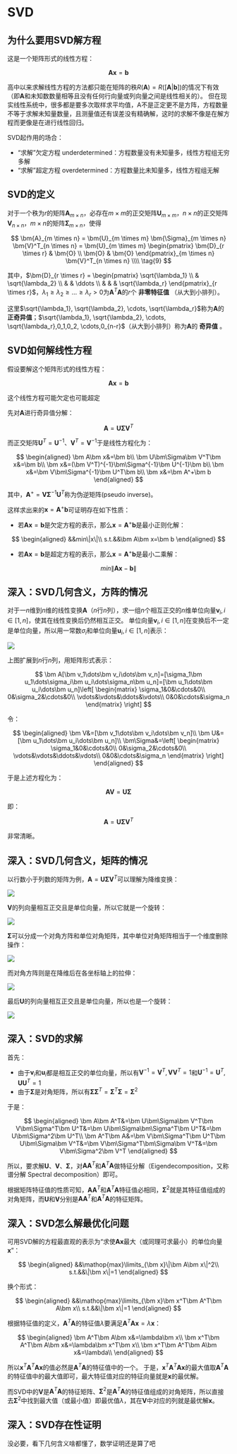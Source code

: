 # SVD

## 为什么要用SVD解方程

这是一个矩阵形式的线性方程：

$$\bm A\bm x=\bm b$$

高中以来求解线性方程的方法都只能在矩阵的秩$R(\bm A)=R([\bm A|\bm b])$的情况下有效（即$\bm A$和未知数数量相等且没有任何行向量或列向量之间是线性相关的）。
但在现实线性系统中，很多都是要多次取样求平均值，A不是正定更不是方阵，方程数量不等于求解未知量数量，且测量值还有误差没有精确解，这时的求解不像是在解方程而更像是在进行线性回归。

SVD起作用的场合：

* “求解”欠定方程 underdetermined：方程数量没有未知量多，线性方程组无穷多解
* “求解”超定方程 overdetermined：方程数量比未知量多，线性方程组无解

## SVD的定义

对于一个秩为$r$的矩阵$\bm{A}_{m \times n}$，必存在$m \times m$的正交矩阵$\bm{U}_{m \times m}$，$n \times n$的正交矩阵$\bm{V}_{n \times n}$，$m\times n$的矩阵$\bm{\Sigma}_{m \times n}$，使得

$$
\bm{A}_{m \times n} = \bm{U}_{m \times m} \bm{\Sigma}_{m \times n} \bm{V}^T_{n \times n} = \bm{U}_{m \times m} \begin{pmatrix} \bm{D}_{r \times r} & \bm{O} \\ \bm{O} & \bm{O} \end{pmatrix}_{m \times n} \bm{V}^T_{n \times n} \\\\ \tag{9}
$$

其中，$\bm{D}_{r \times r} = \begin{pmatrix} \sqrt{\lambda_1} \\ & \sqrt{\lambda_2} \\ & & \ddots \\ & & & \sqrt{\lambda_r} \end{pmatrix}_{r \times r}$，$\lambda_1 \geq \lambda_2 \geq... \geq \lambda_r >0$为$\bm{A}^T\bm{A}$的$r$个 **非零特征值** （从大到小排列）。

这里$\sqrt{\lambda_1}, \sqrt{\lambda_2}, \cdots, \sqrt{\lambda_r}$称为$\bm{A}$的 **正奇异值**；$\sqrt{\lambda_1}, \sqrt{\lambda_2}, \cdots, \sqrt{\lambda_r},0_1,0_2, \cdots,0_{n-r}$（从大到小排列）称为$\bm{A}$的 **奇异值** 。

## SVD如何解线性方程

假设要解这个矩阵形式的线性方程：

$$\bm A\bm x=\bm b$$

这个线性方程可能欠定也可能超定

先对$\bm A$进行奇异值分解：

$$\bm A=\bm U\bm\Sigma\bm V^T$$

而正交矩阵$\bm U^T=\bm U^{-1}$、$\bm V^T=\bm V^{-1}$于是线性方程化为：

$$
\begin{aligned}
    \bm A\bm x&=\bm b\\
    \bm U\bm\Sigma\bm V^T\bm x&=\bm b\\
    \bm x&=(\bm V^T)^{-1}\bm\Sigma^{-1}\bm U^{-1}\bm b\\
    \bm x&=\bm V\bm\Sigma^{-1}\bm U^T\bm b\\
    \bm x&=\bm A^+\bm b
\end{aligned}
$$

其中，$\bm A^+=\bm V\bm\Sigma^{-1}\bm U^T$称为伪逆矩阵(pseudo inverse)。

这样求出来的$\bm x=\bm A^+\bm b$可证明存在如下性质：

* 若$\bm A\bm x=\bm b$是欠定方程的表示，那么$\bm x=\bm A^+\bm b$是最小正则化解：

$$
\begin{aligned}
    &&min\|x\|\\
    s.t.&&\bm A\bm x=\bm b
\end{aligned}
$$

* 若$\bm A\bm x=\bm b$是超定方程的表示，那么$\bm x=\bm A^+\bm b$是最小二乘解：

$$
min\|\bm A\bm x-\bm b\|
$$

## 深入：SVD几何含义，方阵的情况

对于一$n$维到$n$维的线性变换$\bm A$（$n$行$n$列），求一组$n$个相互正交的$n$维单位向量$\bm v_i,i\in[1,n]$，使其在线性变换后仍然相互正交。
单位向量$\bm v_i,i\in[1,n]$在变换后不一定是单位向量，所以用一常数$\sigma_i$和单位向量$\bm u_i,i\in[1,n]$表示：

![](i/20231126202507.png)

上图扩展到$n$行$n$列，用矩阵形式表示：

$$
\bm A[\bm v_1\dots\bm v_i\dots\bm v_n]=[\sigma_1\bm u_1\dots\sigma_i\bm u_i\dots\sigma_n\bm u_n]=[\bm u_1\dots\bm u_i\dots\bm u_n]\left[
\begin{matrix}
    \sigma_1&0&\cdots&0\\
    0&\sigma_2&\cdots&0\\
    \vdots&\vdots&\ddots&\vdots\\
    0&0&\cdots&\sigma_n
\end{matrix}
\right]
$$

令：

$$
\begin{aligned}
\bm V&=[\bm v_1\dots\bm v_i\dots\bm v_n]\\
\bm U&=[\bm u_1\dots\bm u_i\dots\bm u_n]\\
\bm\Sigma&=\left[
\begin{matrix}
    \sigma_1&0&\cdots&0\\
    0&\sigma_2&\cdots&0\\
    \vdots&\vdots&\ddots&\vdots\\
    0&0&\cdots&\sigma_n
\end{matrix}
\right]
\end{aligned}
$$

于是上述方程化为：

$$\bm A\bm V=\bm U\bm\Sigma$$

即：

$$\bm A=\bm U\bm\Sigma\bm V^T$$

非常清晰。

## 深入：SVD几何含义，矩阵的情况

以行数小于列数的矩阵为例，$\bm A=\bm U\bm\Sigma\bm V^T$可以理解为降维变换：

![](i/SVD0.gif)

$\bm V$的列向量相互正交且是单位向量，所以它就是一个旋转：

![](i/SVD1.gif)

$\bm\Sigma$可以分成一个对角方阵和单位对角矩阵，其中单位对角矩阵相当于一个维度删除操作：

![](i/SVD2.gif)

而对角方阵则是在降维后在各坐标轴上的拉伸：

![](i/SVD3.gif)

最后$\bm U$的列向量相互正交且是单位向量，所以也是一个旋转：

![](i/SVD4.gif)

## 深入：SVD的求解

首先：

* 由于$\bm v_i$和$\bm u_i$都是相互正交的单位向量，所以有$\bm V^{-1}=\bm V^T,\bm V\bm V^T=1$和$\bm U^{-1}=\bm U^T,\bm U\bm U^T=1$
* 由于$\bm\Sigma$是对角矩阵，所以有$\bm\Sigma\bm\Sigma^T=\bm\Sigma^T\bm\Sigma=\bm\Sigma^2$

于是：

$$
\begin{aligned}
    \bm A\bm A^T&=\bm U\bm\Sigma\bm V^T\bm V\bm\Sigma^T\bm U^T&=\bm U\bm\Sigma\bm\Sigma^T\bm U^T&=\bm U\bm\Sigma^2\bm U^T\\
    \bm A^T\bm A&=\bm V\bm\Sigma^T\bm U^T\bm U\bm\Sigma\bm V^T&=\bm V\bm\Sigma^T\bm\Sigma\bm V^T&=\bm V\bm\Sigma^2\bm V^T
\end{aligned}
$$

所以，要求解$\bm U$、$\bm V$、$\bm\Sigma$，对$\bm A\bm A^T$和$\bm A^T\bm A$做特征分解（Eigendecomposition，又称谱分解 Spectral decomposition）即可。

根据矩阵特征值的性质可知，$\bm A\bm A^T$和$\bm A^T\bm A$特征值必相同，$\bm\Sigma^2$就是其特征值组成的对角矩阵，而$\bm U$和$\bm V$分别是$\bm A\bm A^T$和$\bm A^T\bm A$的特征矩阵。

## 深入：SVD怎么解最优化问题

可用SVD解的方程最直观的表示为“求使$\bm A\bm x$最大（或同理可求最小）的单位向量$\bm x$”：

$$
\begin{aligned}
&&\mathop{max}\limits_{\bm x}\|\bm A\bm x\|^2\\
s.t.&&\|\bm x\|=1
\end{aligned}
$$

换个形式：

$$
\begin{aligned}
&&\mathop{max}\limits_{\bm x}\bm x^T\bm A^T\bm A\bm x\\
s.t.&&\|\bm x\|=1
\end{aligned}
$$

根据特征值的定义，$\bm A^T\bm A$的特征值$\lambda$要满足$\bm A^T\bm A\bm x=\lambda\bm x$：

$$
\begin{aligned}
\bm A^T\bm A\bm x&=\lambda\bm x\\
\bm x^T\bm A^T\bm A\bm x&=\lambda\bm x^T\bm x\\
\bm x^T\bm A^T\bm A\bm x&=\lambda\\
\end{aligned}
$$

所以$\bm x^T\bm A^T\bm A\bm x$的值必然是$\bm A^T\bm A$的特征值中的一个。
于是，$\bm x^T\bm A^T\bm A\bm x$的最大值取$\bm A^T\bm A$的特征值中的最大值即可，最大特征值对应的特征向量就是$\bm x$的最优解。

而SVD中的$\bm V$是$\bm A^T\bm A$的特征矩阵、$\bm\Sigma^2$是$\bm A^T\bm A$的特征值组成的对角矩阵，所以直接去$\bm\Sigma^2$中找到最大值（或最小值）即最优值$\lambda$，其在$\bm V$中对应的列就是最优解$\bm x$。

## 深入：SVD存在性证明

没必要，看下几何含义啥都懂了，数学证明还是算了吧